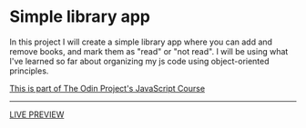 # Simple library app

In this project I will create a simple library app where you can add and remove books, and mark them as "read" or "not read". I will be using what I've learned so far about organizing my js code using object-oriented principles. 

[This is part of The Odin Project's JavaScript Course](https://www.theodinproject.com/lessons/node-path-javascript-library)

-----------------------------------------------------------------------------------------------------------


[LIVE PREVIEW](https://elefantoft.github.io/odin-library/)